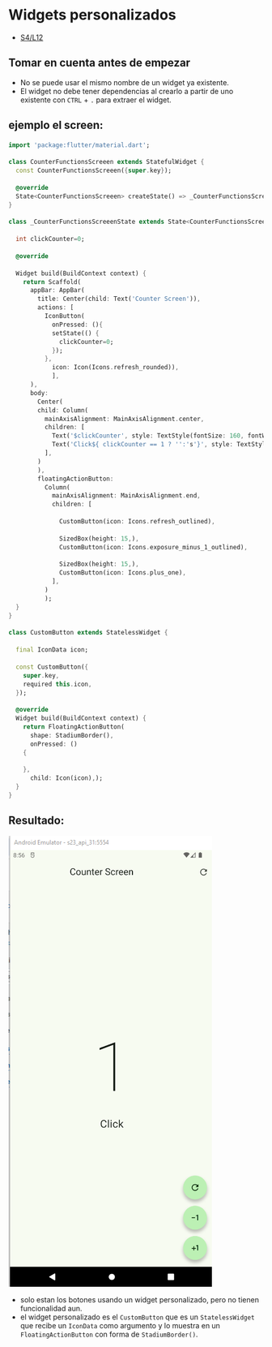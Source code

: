 Widgets personalizados
========================

- [S4/L12](https://www.youtube.com/watch?v=FpQ6-bTyhBo&list=PLCKuOXG0bPi0sIn-nDsi7ma9OV6MEMkxj&index=54)

## Tomar en cuenta antes de empezar

- No se puede usar el mismo nombre de un widget ya existente.
- El widget no debe tener dependencias al crearlo a partir de uno existente con `CTRL` + `.` para extraer el widget.

## ejemplo el screen:

```dart
import 'package:flutter/material.dart';

class CounterFunctionsScreeen extends StatefulWidget {
  const CounterFunctionsScreeen({super.key});

  @override
  State<CounterFunctionsScreeen> createState() => _CounterFunctionsScreeenState();
}

class _CounterFunctionsScreeenState extends State<CounterFunctionsScreeen> {
  
  int clickCounter=0;

  @override

  Widget build(BuildContext context) {
    return Scaffold(
      appBar: AppBar(
        title: Center(child: Text('Counter Screen')),
        actions: [
          IconButton(
            onPressed: (){
            setState(() {
              clickCounter=0;
            });
          }, 
            icon: Icon(Icons.refresh_rounded)),
            ],
      ),
      body: 
        Center(
        child: Column(
          mainAxisAlignment: MainAxisAlignment.center,
          children: [
            Text('$clickCounter', style: TextStyle(fontSize: 160, fontWeight: FontWeight.w100),),
            Text('Click${ clickCounter == 1 ? '':'s'}', style: TextStyle(fontSize: 25),)
          ],
        )
        ),
        floatingActionButton: 
          Column(
            mainAxisAlignment: MainAxisAlignment.end,
            children: [
              
              CustomButton(icon: Icons.refresh_outlined),

              SizedBox(height: 15,), 
              CustomButton(icon: Icons.exposure_minus_1_outlined),

              SizedBox(height: 15,),
              CustomButton(icon: Icons.plus_one),
            ],
          )
          );   
  }
}

class CustomButton extends StatelessWidget {

  final IconData icon;
  
  const CustomButton({
    super.key, 
    required this.icon,
  });

  @override
  Widget build(BuildContext context) {
    return FloatingActionButton(
      shape: StadiumBorder(),
      onPressed: ()
    {
      
    },
      child: Icon(icon),);
  }
}
```

## Resultado:

![alt text](image-14.png)

- solo estan los botones usando un widget personalizado, pero no tienen funcionalidad aun.
- el widget personalizado es el `CustomButton` que es un `StatelessWidget` que recibe un `IconData` como argumento y lo muestra en un `FloatingActionButton` con forma de `StadiumBorder()`.    